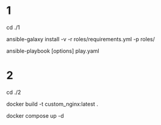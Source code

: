 # 1
cd ./1

ansible-galaxy install -v -r roles/requirements.yml -p roles/

ansible-playbook [options] play.yaml

# 2
cd ./2

docker build -t custom_nginx:latest .

docker compose up -d
